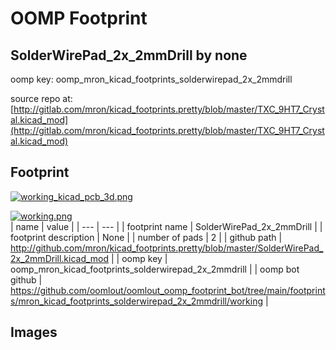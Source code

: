 # OOMP Footprint  
## SolderWirePad_2x_2mmDrill  by none  
  
oomp key: oomp_mron_kicad_footprints_solderwirepad_2x_2mmdrill  
  
source repo at: [http://gitlab.com/mron/kicad_footprints.pretty/blob/master/TXC_9HT7_Crystal.kicad_mod](http://gitlab.com/mron/kicad_footprints.pretty/blob/master/TXC_9HT7_Crystal.kicad_mod)  
## Footprint  
  
[![working_kicad_pcb_3d.png](working_kicad_pcb_3d_600.png)](working_kicad_pcb_3d.png)  
  
[![working.png](working_600.png)](working.png)  
| name | value | 
| --- | --- | 
| footprint name | SolderWirePad_2x_2mmDrill | 
| footprint description | None | 
| number of pads | 2 | 
| github path | http://github.com/mron/kicad_footprints.pretty/blob/master/SolderWirePad_2x_2mmDrill.kicad_mod | 
| oomp key | oomp_mron_kicad_footprints_solderwirepad_2x_2mmdrill | 
| oomp bot github | https://github.com/oomlout/oomlout_oomp_footprint_bot/tree/main/footprints/mron_kicad_footprints_solderwirepad_2x_2mmdrill/working | 
## Images  
